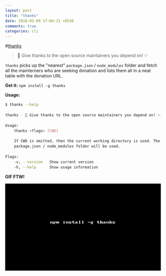 ```yaml
---
layout: post
title: "thanks"
date: 2018-02-09 17:04:21 +0530
comments: true
categories: cli
---
```


#[thanks](https://www.npmjs.com/package/thanks)
> 🙌 Give thanks to the open source maintainers you depend on! ✨

`thanks` picks up the "nearest" `package.json` / `node_modules` folder and fetch all the mainterners who are seeking donation and lists them all in a neat table with the donation URL.

__Get it:__ `npm install -g thanks`

__Usage:__

```sh
$ thanks --help

thanks - 🙌 Give thanks to the open source maintainers you depend on! ✨

Usage:
    thanks <flags> [CWD]

    If CWD is omitted, then the current working directory is used. The "nearest"
    package.json / node_modules folder will be used.

Flags:
    -v, --version   Show current version
    -h, --help      Show usage information
```

__GIF FTW!__

![thanks.gif](/images/thanks/thanks.gif)
